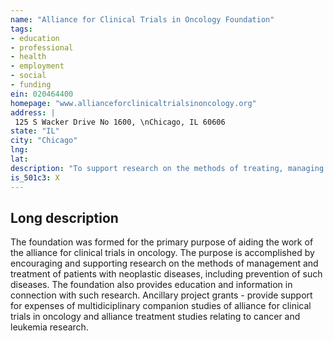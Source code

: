 ```yaml
---
name: "Alliance for Clinical Trials in Oncology Foundation"
tags:
- education
- professional
- health
- employment
- social
- funding
ein: 020464400
homepage: "www.allianceforclinicaltrialsinoncology.org"
address: |
 125 S Wacker Drive No 1600, \nChicago, IL 60606
state: "IL"
city: "Chicago"
lng: 
lat: 
description: "To support research on the methods of treating, managing & preventing cancer. "
is_501c3: X
---
```


## Long description

The foundation was formed for the primary purpose of aiding the work of the alliance for clinical trials in oncology. The purpose is accomplished by encouraging and supporting research on the methods of management and treatment of patients with neoplastic diseases, including prevention of such diseases. The foundation also provides education and information in connection with such research. Ancillary project grants - provide support for expenses of multidiciplinary companion studies of alliance for clinical trials in oncology and alliance treatment studies relating to cancer and leukemia research. 
